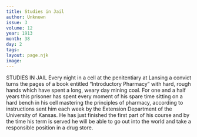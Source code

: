 ```yaml
---
title: Studies in Jail
author: Unknown
issue: 3
volume: 12
year: 1913
month: 38
day: 2
tags:
layout: page.njk
image:
---
```

STUDIES IN JAIL    Every night in a cell at the penitentiary at Lansing a convict turns the pages of a book entitled “Introductory Pharmacy” with hard, rough hands which have spent a long, weary day mining coal.    For one and a half years this prisoner has spent every moment of his spare time sitting on a hard bench in his cell mastering the principles of pharmacy, according to instructions sent him each week by the Extension Department of the University of Kansas. He has just finished the first part of his course and by the time his term is served he will be able to go out into the world and take a responsible position in a drug store. 
